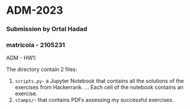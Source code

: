 # ADM-2023
### Submission by Ortal Hadad
### matricola - 2105231
ADM - HW1:

The directory contain 2 files:
1. `scripts.py`- a Jupyter Notebook that contains all the solutions of the exercises from Hackerrank.
... Each cell of the notebook contains an exercise. 
2. `stamps/`- that contains PDFs assessing my successful exercises.

